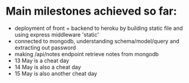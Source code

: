 # Main milestones achieved so far:
- deployment of front + backend to heroku by building static file and using express middleware 'static'
- connected to mongodb, understanding schema/model/query and extracting out password
- making /api/notes endpoint retrieve notes from mongodb
- 13 May is a cheat day
- 14 May is also a cheat day
- 15 May is also another cheat day
